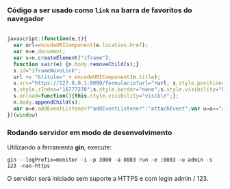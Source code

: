 ### Código a ser usado como `link` na barra de favoritos do navegador

```javascript

javascript:(function(e,t){
  var url=encodeURIComponent(e.location.href);
  var n=e.document;
  var s=n.createElement("iframe");
  function sair(e) {n.body.removeChild(s);}
  s.id="iframeNovoLink";
  url += "&titulo=" + encodeURIComponent(n.title);
  s.src="https://127.0.0.1:8080/formulario?url="+url; s.style.position="fixed";s.style.top="0";s.style.left="0";s.style.height="40%";s.style.width="50%";
  s.style.zIndex="16777270";s.style.border="none";s.style.visibility="hidden";
  s.onload=function(){this.style.visibility="visible";};
  n.body.appendChild(s);
  var o=e.addEventListener?"addEventListener":"attachEvent";var u=o=="attachEvent"?"onmessage":"message";e[o](u,sair,false);
})(window)

```

### Rodando servidor em modo de desenvolvimento

Utilizando a ferramenta **gin**, execute:

    gin --logPrefix=monitor -i -p 3000 -a 8083 run -e :8083 -u admin -s 123 -nao-https

O servidor será iniciado sem suporte a HTTPS e com login admin / 123.
